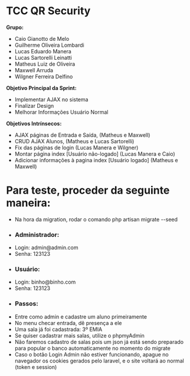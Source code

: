 <h1> TCC QR Security </h1>

<strong>Grupo:</strong> <br />
<ul>
  <li>Caio Gianotto de Melo</li>
  <li>Guilherme Oliveira Lombardi</li>
  <li>Lucas Eduardo Manera</li>
  <li>Lucas Sartorelli Leinatti</li>
  <li>Matheus Luiz de Oliveira</li>
  <li>Maxwell Arruda</li>
  <li>Wilgner Ferreira Delfino</li>
</ul>

<strong> Objetivo Principal da Sprint: </strong> <br />
<ul>
  <li>Implementar AJAX no sistema</li> 
  <li>Finalizar Design</li>
  <li>Melhorar Informações Usuário Normal</li>
</ul>

<strong> Objetivos Intrínsecos: </strong> <br />
<ul>
<li>AJAX páginas de Entrada e Saída, (Matheus e Maxwell) </li>
<li>CRUD AJAX Alunos, (Matheus e Lucas Sartorelli) </li>
<li>Fix das páginas de login (Lucas Manera e Wilgner)</li>
<li>Montar página index [Usuário não-logado] (Lucas Manera e Caio)</li>
<li>Adicionar informações à pagina index [Usuário logado] (Matheus e Maxwell) </li>
</ul>

<h1>Para teste, proceder da seguinte maneira:</h1>

<ul>
  <li>Na hora da migration, rodar o comando php artisan migrate --seed</li>
  <li><h3>Administrador:</h3></li>
  <li>Login: admin@admin.com</li>
  <li>Senha: 123123</li>
  <li><h3>Usuário:</h3></li>
  <li>Login: binho@binho.com</li>
  <li>Senha: 123123</li>
  <li><h3>Passos:</h3></li>
  <li>Entre como admin e cadastre um aluno primeiramente</li>
  <li>No menu checar entrada, dê presença a ele</li>
  <li>Uma sala já foi cadastrada: 3º EMIA</li>
  <li>Se quiser cadastrar mais salas, utilize o phpmyAdmin</li>
  <li>Não faremos cadastro de salas pois um json já está sendo preparado para popular o banco automaticamente no momento do migrate</li>
  <li>Caso o botão Login Admin não estiver funcionando, apague no navegador os cookies gerados pelo laravel, e o site voltará ao normal (token e session)</li>
</ul>

